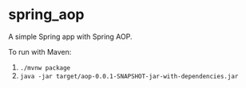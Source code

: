 # spring_aop

A simple Spring app with Spring AOP.

To run with Maven:

1. `./mvnw package`
2. `java -jar target/aop-0.0.1-SNAPSHOT-jar-with-dependencies.jar`
